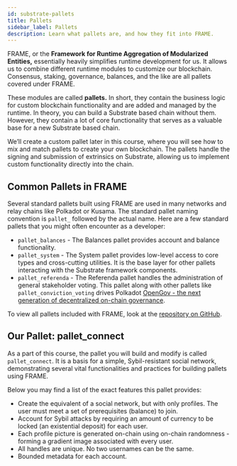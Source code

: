 ```yaml
---
id: substrate-pallets
title: Pallets
sidebar_label: Pallets
description: Learn what pallets are, and how they fit into FRAME.
---
```


FRAME, or the **Framework for Runtime Aggregation of Modularized Entities,** essentially heavily
simplifies runtime development for us. It allows us to combine different runtime modules to
customize our blockchain. Consensus, staking, governance, balances, and the like are all pallets
covered under FRAME.

These modules are called **pallets.** In short, they contain the business logic for custom
blockchain functionality and are added and managed by the runtime. In theory, you can build a
Substrate based chain without them. However, they contain a lot of core functionality that serves as
a valuable base for a new Substrate based chain.

We’ll create a custom pallet later in this course, where you will see how to mix and match pallets
to create your own blockchain. The pallets handle the signing and submission of extrinsics on
Substrate, allowing us to implement custom functionality directly into the chain.

## Common Pallets in FRAME

Several standard pallets built using FRAME are used in many networks and relay chains like Polkadot
or Kusama. The standard pallet naming convention is `pallet_` followed by the actual name. Here are
a few standard pallets that you might often encounter as a developer:

- `pallet_balances` - The Balances pallet provides account and balance functionality.
- `pallet_system` - The System pallet provides low-level access to core types and cross-cutting
  utilities. It is the base layer for other pallets interacting with the Substrate framework
  components.
- `pallet_referenda` - The Referenda pallet handles the administration of general stakeholder
  voting. This pallet along with other pallets like `pallet_conviction_voting` drives Polkadot
  [OpenGov - the next generation of decentralized on-chain governance](https://wiki.polkadot.network/docs/learn-polkadot-opengov).

To view all pallets included with FRAME, look at the
[repository on GitHub](https://github.com/paritytech/substrate/tree/master/frame).

## Our Pallet: pallet_connect

As a part of this course, the pallet you will build and modify is called `pallet_connect`. It is a
basis for a simple, Sybil-resistant social network, demonstrating several vital functionalities and
practices for building pallets using FRAME.

Below you may find a list of the exact features this pallet provides:

- Create the equivalent of a social network, but with only profiles. The user must meet a set of
  prerequisites (balance) to join.
- Account for Sybil attacks by requiring an amount of currency to be locked (an existential deposit)
  for each user.
- Each profile picture is generated on-chain using on-chain randomness - forming a gradient image
  associated with every user.
- All handles are unique. No two usernames can be the same.
- Bounded metadata for each account.
